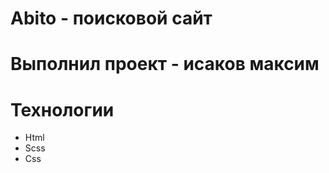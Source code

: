 # Abito - поисковой сайт

# Выполнил проект - исаков максим

# Технологии
  - Html
  - Scss
  - Css
